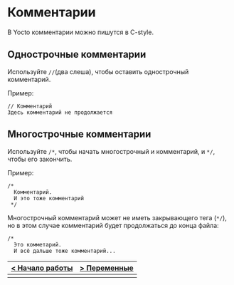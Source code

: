 # Комментарии
В Yocto комментарии можно пишутся в C-style.

## Однострочные комментарии
Используйте `//`(два слеша), чтобы оставить однострочный комментарий.

Пример:
```
// Комментарий
Здесь комментарий не продолжается
```

## Многострочные комментарии
Используйте `/*`, чтобы начать многострочный и комментарий, и `*/`, чтобы его закончить.

Пример:
```
/*
  Комментарий.
  И это тоже комментарий
 */
```

Многострочный комментарий может не иметь закрывающего тега (`*/`), но в этом случае комментарий будет продолжаться до конца файла:
```
/*
  Это комметарий.
  И всё дальше тоже комментарий...
```

| [< Начало работы](getting_started.md) | [&gt; Переменные](variables.md) |
| - | - |
| <img> | <img> |